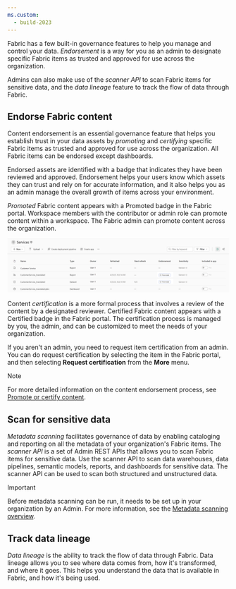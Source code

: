 ```yaml
---
ms.custom:
  - build-2023
---
```

Fabric has a few built-in governance features to help you manage and control your data. *Endorsement* is a way for you as an admin to designate specific Fabric items as trusted and approved for use across the organization.

Admins can also make use of the *scanner API* to scan Fabric items for sensitive data, and the *data lineage* feature to track the flow of data through Fabric.

## Endorse Fabric content

Content endorsement is an essential governance feature that helps you establish trust in your data assets by *promoting* and *certifying* specific Fabric items as trusted and approved for use across the organization. All Fabric items can be endorsed except dashboards.

Endorsed assets are identified with a badge that indicates they have been reviewed and approved. Endorsement helps your users know which assets they can trust and rely on for accurate information, and it also helps you as an admin manage the overall growth of items across your environment.

*Promoted* Fabric content appears with a Promoted badge in the Fabric portal. Workspace members with the contributor or admin role can promote content within a workspace. The Fabric admin can promote content across the organization.

![Screenshot of Promoted Fabric content in the workspace view.](../media/content-endorsement.png)

Content *certification* is a more formal process that involves a review of the content by a designated reviewer. Certified Fabric content appears with a Certified badge in the Fabric portal. The certification process is managed by you, the admin, and can be customized to meet the needs of your organization.

If you aren't an admin, you need to request item certification from an admin. You can do request certification by selecting the item in the Fabric portal, and then selecting **Request certification** from the **More** menu.

> [!NOTE]
> For more detailed information on the content endorsement process, see [Promote or certify content](/fabric/get-started/endorsement-promote-certify).

## Scan for sensitive data

*Metadata scanning* facilitates governance of data by enabling cataloging and reporting on all the metadata of your organization's Fabric items. The *scanner API* is a set of Admin REST APIs that allows you to scan Fabric items for sensitive data. Use the scanner API to scan data warehouses, data pipelines, semantic models, reports, and dashboards for sensitive data. The scanner API can be used to scan both structured and unstructured data.

> [!IMPORTANT]
> Before metadata scanning can be run, it needs to be set up in your organization by an Admin. For more information, see the [Metadata scanning overview](/fabric/governance/metadata-scanning-overview).

## Track data lineage

*Data lineage* is the ability to track the flow of data through Fabric. Data lineage allows you to see where data comes from, how it's transformed, and where it goes. This helps you understand the data that is available in Fabric, and how it's being used.
